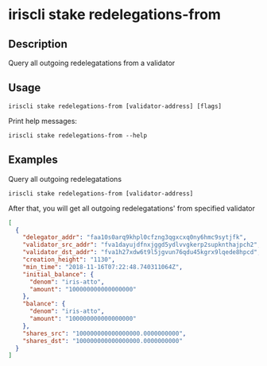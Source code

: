 # iriscli stake redelegations-from

## Description

Query all outgoing redelegatations from a validator

## Usage

```
iriscli stake redelegations-from [validator-address] [flags]
```
Print help messages:
```
iriscli stake redelegations-from --help
```

## Examples

Query all outgoing redelegatations
```
iriscli stake redelegations-from [validator-address]
```

After that, you will get all outgoing redelegatations' from specified validator

```json
[
  {
    "delegator_addr": "faa10s0arq9khpl0cfzng3qgxcxq0ny6hmc9sytjfk",
    "validator_src_addr": "fva1dayujdfnxjggd5ydlvvgkerp2supknthajpch2",
    "validator_dst_addr": "fva1h27xdw6t9l5jgvun76qdu45kgrx9lqede8hpcd",
    "creation_height": "1130",
    "min_time": "2018-11-16T07:22:48.740311064Z",
    "initial_balance": {
      "denom": "iris-atto",
      "amount": "100000000000000000"
    },
    "balance": {
      "denom": "iris-atto",
      "amount": "100000000000000000"
    },
    "shares_src": "100000000000000000.0000000000",
    "shares_dst": "100000000000000000.0000000000"
  }
]
```
